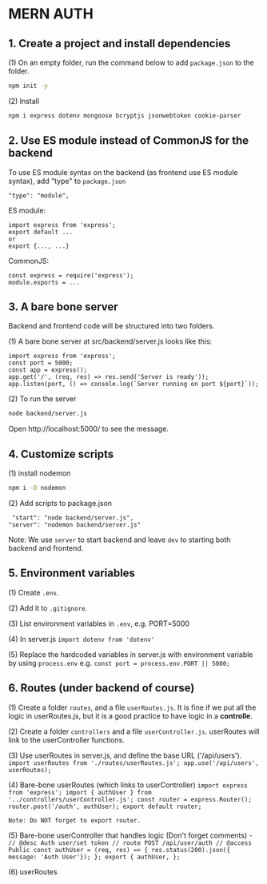 # MERN AUTH

## 1. Create a project and install dependencies
(1) On an empty folder, run the command below to add `package.json` to the folder.

```sh
npm init -y
```
(2) Install
```sh
npm i express dotenv mongoose bcryptjs jsonwebtoken cookie-parser
```

## 2. Use ES module instead of CommonJS for the backend
To use ES module syntax on the backend (as frontend use ES module syntax), add "type" to `package.json`
```
"type": "module",
```

ES module:
```
import express from 'express';
export default ...
or
export {..., ...}
```

CommonJS: 
```
const express = require('express');
module.exports = ...
```

## 3. A bare bone server
Backend and frontend code will be structured into two folders.

(1) A bare bone server at src/backend/server.js looks like this:
```
import express from 'express';
const port = 5000;
const app = express();
app.get('/', (req, res) => res.send('Server is ready'));
app.listen(port, () => console.log(`Server running on port ${port}`));
```

(2) To run the server
```sh
node backend/server.js
```
Open http://localhost:5000/ to see the message.

## 4. Customize scripts
(1) install nodemon
```sh
npm i -D nodemon
```

(2) Add scripts to package.json
```
 "start": "node backend/server.js",
"server": "nodemon backend/server.js"
```

Note: We use `server` to start backend and leave `dev` to starting both backend and frontend.

## 5. Environment variables
(1) Create `.env`.

(2) Add it to `.gitignore`.

(3) List environment variables in `.env`, e.g. PORT=5000

(4) In server.js
    ```
    import dotenv from 'dotenv'
    ```

(5) Replace the hardcoded variables in server.js with environment variable by using `process.env`
    e.g.
    ```
    const port = process.env.PORT || 5000;
    ```

## 6. Routes (under backend of course)
(1) Create a folder `routes`, and a file `userRoutes.js`.
    It is fine if we put all the logic in userRoutes.js, but it is a good practice to have logic in a **controlle**.

(2) Create a folder `controllers` and a file `userController.js`.
    userRoutes will link to the userController functions.

(3) Use userRoutes in server.js, and define the base URL ('/api/users').
    ```
    import userRoutes from './routes/userRoutes.js';
    app.use('/api/users', userRoutes);
    ```

(4) Bare-bone userRoutes (which links to userController)
    ```
    import express from 'express';
    import { authUser } from '../controllers/userController.js';
    const router = express.Router();
    router.post('/auth', authUser);
    export default router;
    ```

    Note: Do NOT forget to export router.

(5) Bare-bone userController that handles logic (Don't forget comments) -
    ```
    // @desc Auth user/set token
    // route POST /api/user/auth
    // @access Public
    const authUser = (req, res) => {
        res.status(200).json({ message: 'Auth User'});
    };
    export {
        authUser,
    };
    ```
    
(6) userRoutes